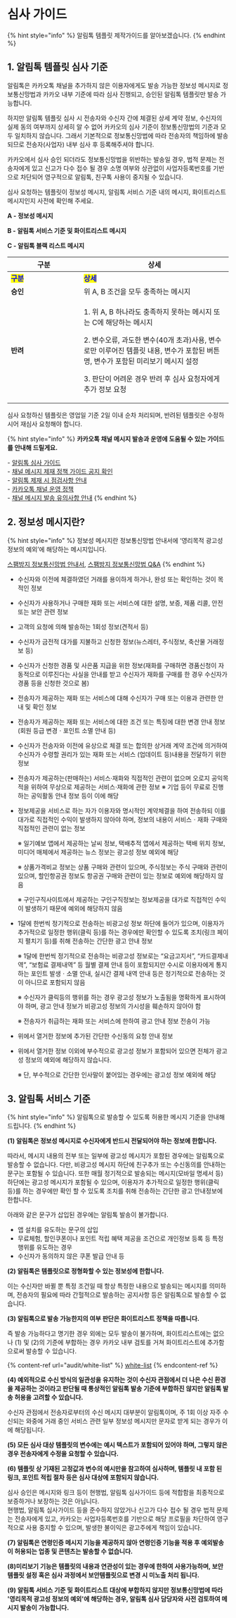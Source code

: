 # 심사 가이드

{% hint style="info" %}
알림톡 템플릿 제작가이드를 알아보겠습니다.
{% endhint %}

## 1. 알림톡 템플릿 심사 기준

알림톡은 카카오톡 채널을 추가하지 않은 이용자에게도 발송 가능한 정보성 메시지로 정보통신망법과 카카오 내부 기준에 따라 심사 진행되고, 승인된 알림톡 템플릿만 발송 가능합니다.&#x20;

하지만 알림톡 템플릿 심사 시 전송자와 수신자 간에 체결된 상세 계약 정보, 수신자의 실제 동의 여부까지 상세히 알 수 없어 카카오의 심사 기준이 정보통신망법의 기준과 모두 일치하지 않습니다. 그래서 기본적으로 정보통신망법에 따라 전송자의 책임하에 발송되므로 전송자(사업자) 내부 심사 후 등록해주셔야 합니다.&#x20;

카카오에서 심사 승인 되더라도 정보통신망법을 위반하는 발송일 경우, 법적 문제는 전송자에게 있고 신고가 다수 접수 될 경우 소명 여부와 상관없이 사업자등록번호를 기반으로 차단되어 영구적으로 알림톡, 친구톡 사용이 중지될 수 있습니다.&#x20;

심사 요청하는 템플릿이 정보성 메시지, 알림톡 서비스 기준 내의 메시지, 화이트리스트 메시지인지 사전에 확인해 주세요.



**A - 정보성 메시지**

**B - 알림톡 서비스 기준 및 화이트리스트 메시지**

**C - 알림톡 블랙 리스트 메시지**

<table data-header-hidden><thead><tr><th width="150">구분</th><th>상세</th></tr></thead><tbody><tr><td><mark style="color:blue;"><strong>구분</strong></mark></td><td><mark style="color:blue;"><strong>상세</strong></mark></td></tr><tr><td><strong>승인</strong></td><td>위 A, B 조건을 모두 충족하는 메시지</td></tr><tr><td><strong>반려</strong></td><td><p>1. 위 A, B 하나라도 충족하지 못하는 메시지 또는 C에 해당하는 메시지</p><p>2. 변수오류, 과도한 변수(40개 초과)사용, 변수로만 이루어진 템플릿 내용, 변수가 포함된 버튼명, 변수가 포함된 미리보기 메시지 설정</p><p>3. 판단이 어려운 경우 반려 후 심사 요청자에게 추가 정보 요청</p></td></tr></tbody></table>

심사 요청하신 템플릿은 영업일 기준 2일 이내 순차 처리되며, 반려된 템플릿은 수정하시어 재심사 요청해야 합니다.

{% hint style="info" %}
**카카오톡 채널 메시지 발송과 운영에 도움될 수 있는 가이드를 안내해 드릴게요.**

\- [알림톡 심사 가이드](#1.)\
\- [채널 메시지 제재 정책 가이드 공지 확인\
](https://center-pf.kakao.com/notices/642)- [알림톡 제재 시 점검사항 안내 ](https://cs.kakao.com/helps_html/1073203690?locale=ko)\
\- [카카오톡 채널 운영 정책\
](https://center-pf.kakao.com/channel_policy)- [채널 메시지 발송 유의사항 안내](https://kakaobusiness.gitbook.io/main/ad/moment/start/messagead/operations)
{% endhint %}

## 2. 정보성 메시지란?

{% hint style="info" %}
정보성 메시지란 정보통신망법 안내서에 ‘영리목적 광고성 정보의 예외’에 해당하는 메시지입니다.

[스팸방지 정보통신망법 안내서](https://www.kisa.or.kr/401/form?postSeq=3256\&lang_type=KO#fnPostAttachDownload), [스팸방지 정보통신망법 Q\&A](https://t1.daumcdn.net/biz/DM/%EC%8A%A4%ED%8C%B8_%EA%B4%80%EB%A0%A8_%EC%A0%95%EB%B3%B4%ED%86%B5%EC%8B%A0%EB%A7%9D%EB%B2%95_%EC%95%88%EB%82%B4%EC%84%9C_Q_A-%EA%B2%8C%EC%8B%9C%EC%9A%A9.pdf)
{% endhint %}

* 수신자와 이전에 체결하였던 거래를 용이하게 하거나, 완성 또는 확인하는 것이 목적인 정보
* 수신자가 사용하거나 구매한 재화 또는 서비스에 대한 설명, 보증, 제품 리콜, 안전 또는 보안 관련 정보
* 고객의 요청에 의해 발송하는 1회성 정보(견적서 등)
* 수신자가 금전적 대가를 지불하고 신청한 정보(뉴스레터, 주식정보, 축산물 거래정보 등)
* 수신자가 신청한 경품 및 사은품 지급을 위한 정보(재화를 구매하면 경품신청이 자동적으로 이루진다는 사실을 안내를 받고 수신자가 재화를 구매를 한 경우 수신자가 경품 등을 신청한 것으로 봄)
* 전송자가 제공하는 재화 또는 서비스에 대해 수신자가 구매 또는 이용과 관련한 안내 및 확인 정보
* 전송자가 제공하는 재화 또는 서비스에 대한 조건 또는 특징에 대한 변경 안내 정보(회원 등급 변경ㆍ포인트 소멸 안내 등)
* 수신자가 전송자와 이전에 유상으로 체결 또는 합의한 상거래 계약 조건에 의거하여 수신자가 수령할 권리가 있는 재화 또는 서비스 (업데이트 등)내용을 전달하기 위한 정보
* 전송자가 제공하는(판매하는) 서비스·재화와 직접적인 관련이 없으며 오로지 공익목적을 위하여 무상으로 제공하는 서비스·재화에 관한 정보 ※ 기업 등이 무료로 진행하는 공익활동 안내 정보 등이 이에 해당
*   정보제공을 서비스로 하는 자가 이용자와 명시적인 계약체결을 하여 전송하되 이를 대가로 직접적인 수익이 발생하지 않아야 하며, 정보의 내용이 서비스ㆍ재화 구매와 직접적인 관련이 없는 정보

    &#x20;※ 일기예보 앱에서 제공하는 날씨 정보, 택배추적 앱에서 제공하는 택배 위치 정보, 미디어 매체에서 제공하는 뉴스 정보는 광고성 정보 예외에 해당

    &#x20;※ 상품가격비교 정보는 상품 구매와 관련이 있으며, 주식정보는 주식 구매와 관련이 있으며, 할인항공권 정보도 항공권 구매와 관련이 있는 정보로 예외에 해당하지 않음

    ※ 구인구직사이트에서 제공하는 구인구직정보는 정보제공을 대가로 직접적인 수익이 발생하기 때문에 예외에 해당하지 않음
*   &#x20;1달에 한번씩 정기적으로 전송하는 비광고성 정보 하단에 들어가 있으며, 이용자가 추가적으로 일정한 행위(클릭 등)를 하는 경우에만 확인할 수 있도록 조치(링크 페이지 펼치기 등)를 취해 전송하는 간단한 광고 안내 정보

    ※ 1달에 한번씩 정기적으로 전송하는 비광고성 정보로는 “요금고지서”, “카드결제내역”, “보험료 결제내역” 등 월별 결제 안내 등이 포함되지만 수시로 이용자에게 통지하는 포인트 발생ㆍ소멸 안내, 실시간 결제 내역 안내 등은 정기적으로 전송하는 것이 아니므로 포함되지 않음

    ※ 수신자가 클릭등의 행위를 하는 경우 광고성 정보가 노출됨을 명확하게 표시하여야 하며, 광고 안내 정보가 비광고성 정보의 가시성을 훼손하지 않아야 함

    ※ 전송자가 취급하는 재화 또는 서비스에 한하여 광고 안내 정보 전송이 가능
* 위에서 열거한 정보에 추가된 간단한 수신동의 요청 안내 정보
*   위에서 열거한 정보 이외에 부수적으로 광고성 정보가 포함되어 있으면 전체가 광고성 정보의 예외에 해당하지 않습니다.

    ※ 단, 부수적으로 간단한 인사말이 붙어있는 경우에는 광고성 정보 예외에 해당

## 3. 알림톡 서비스 기준

{% hint style="info" %}
알림톡으로 발송할 수 있도록 허용한 메시지 기준을 안내해 드립니다.
{% endhint %}

**(1) 알림톡은 정보성 메시지로 수신자에게 반드시 전달되어야 하는 정보에 한합니다.**

따라서, 메시지 내용의 전부 또는 일부에 광고성 메시지가 포함된 경우에는 알림톡으로 발송할 수 없습니다. 다만, 비광고성 메시지 하단에 친구추가 또는 수신동의를 안내하는 문구는 포함될 수 있습니다. 또한 매월 정기적으로 발송되는 메시지(모바일 명세서 등) 하단에는 광고성 메시지가 포함될 수 있으며, 이용자가 추가적으로 일정한 행위(클릭 등)를 하는 경우에만 확인 할 수 있도록 조치를 취해 전송하는 간단한 광고 안내정보에 한합니다.

아래와 같은 문구가 삽입된 경우에는 알림톡 발송이 불가합니다.

* 앱 설치를 유도하는 문구의 삽입
* 무료체험, 할인쿠폰이나 포인트 적립 혜택 제공을 조건으로 개인정보 등록 등 특정 행위를 유도하는 경우
* 수신자가 동의하지 않은 쿠폰 발급 안내 등

**(2) 알림톡은 템플릿으로 정형화할 수 있는 정보성에 한합니다.**&#x20;

이는 수신자만 바뀔 뿐 특정 조건일 때 항상 특정한 내용으로 발송되는 메시지를 의미하며, 전송자의 필요에 따라 간헐적으로 발송하는 공지사항 등은 알림톡으로 발송할 수 없습니다.

**(3) 알림톡으로 발송 가능한지의 여부 판단은 화이트리스트 정책을 따릅니다.**&#x20;

즉 발송 가능하다고 명기한 경우 외에는 모두 발송이 불가하며, 화이트리스트에는 없으나 (1) 및 (2)의 기준에 부합하는 경우 카카오 내부 검토를 거쳐 화이트리스트에 추가함으로써 발송할 수 있습니다.&#x20;

{% content-ref url="audit/white-list" %}
[white-list](audit/white-list)
{% endcontent-ref %}

**(4) 예외적으로 수신 방식의 일관성을 유지하는 것이 수신자 관점에서 더 나은 수신 환경을 제공하는 것이라고 판단될 때 통상적인 알림톡 발송 기준에 부합하진 않지만 알림톡 발송 허용을 고려할 수 있습니다.**&#x20;

수신자 관점에서 전송자로부터의 수신 메시지 대부분이 알림톡이며, 주 1회 이상 자주 수신되는 와중에 거래 중인 서비스 관련 일부 정보성 메시지만 문자로 받게 되는 경우가 이에 해당됩니다.&#x20;

**(5) 모든 심사 대상 템플릿의 변수에는 예시 텍스트가 포함되어 있어야 하며, 그렇지 않은 경우 전송자에게 수정을 요청할 수 있습니다.**

**(6) 템플릿 상 기재된 고정값과 변수의 예시만을 참고하여 심사하며, 템플릿 내 포함 된 링크, 포인트 적립 절차 등은 심사 대상에 포함되지 않습니다.**&#x20;

심사 승인은 메시지와 링크 등이 현행법, 알림톡 심사가이드 등에 적합함을 최종적으로 보증하거나 보장하는 것은 아닙니다. \
현행법, 알림톡 심사가이드 등을 준수하지 않았거나 신고가 다수 접수 될 경우 법적 문제는 전송자에게 있고, 카카오는 사업자등록번호를 기반으로 해당 프로필을 차단하여 영구적으로 사용 중지할 수 있으며, 발생한 불이익은 광고주에게 책임이 있습니다.

**(7) 알림톡은 연령인증 메시지 기능을 제공하지 않아  연령인증 기능을 적용 후  예외발송이 허용되는 업종 및 콘텐츠는 발송할 수 없습니다.**

**(8)미리보기 기능은 템플릿의 내용과 연관성이 있는 경우에 한하여 사용가능하며, 보안템플릿 설정 혹은 심사 과정에서 보안템플릿으로 변경 시 미노출 처리 됩니다.**&#x20;

**(9) 알림톡 서비스 기준 및 화이트리스트 대상에 부합하지 않지만 정보통신망법에 따라 '영리목적 광고성 정보의 예외'에 해당하는 경우, 알림톡 심사 담당자와 사전 검토하여 메시지 발송이 가능합니다.**
